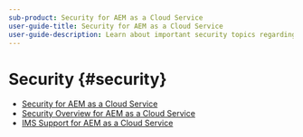 ```yaml
---
sub-product: Security for AEM as a Cloud Service
user-guide-title: Security for AEM as a Cloud Service
user-guide-description: Learn about important security topics regarding Experience Manager as a Cloud Service.
---
```


# Security {#security}

+ [Security for AEM as a Cloud Service](/help/security/home.md)
+ [Security Overview for AEM as a Cloud Service](/help/security/cloud-service-security-overview.md)
+ [IMS Support for AEM as a Cloud Service](ims-support.md)
